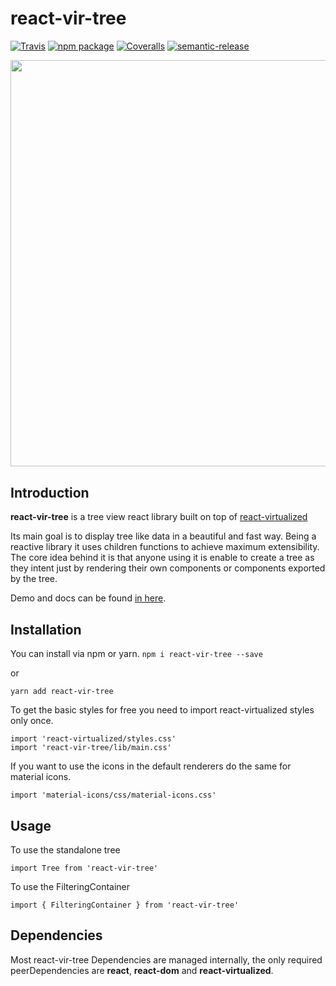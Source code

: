 # react-vir-tree

[![Travis][build-badge]][build]
[![npm package][npm-badge]][npm]
[![Coveralls][coveralls-badge]][coveralls]
[![semantic-release](https://img.shields.io/badge/%20%20%F0%9F%93%A6%F0%9F%9A%80-semantic--release-e10079.svg)](https://github.com/semantic-release/semantic-release)

[build-badge]: https://img.shields.io/travis/highqualitycode/react-vir-tree/master.png?style=flat-square
[build]: https://travis-ci.org/highqualitycode/react-vir-tree
[npm-badge]: https://img.shields.io/npm/v/react-vir-tree.png?style=flat-square
[npm]: https://www.npmjs.com/package/react-vir-tree
[coveralls-badge]: https://img.shields.io/coveralls/highqualitycode/react-vir-tree/master.png?style=flat-square
[coveralls]: https://coveralls.io/github/highqualitycode/react-vir-tree

<div align="center" style="margin-bottom: 30px;">
<img src="https://user-images.githubusercontent.com/1521183/37708046-14cf3fb4-2cfd-11e8-9fad-8c0d557397cd.gif" width="650"/>
</div>

## Introduction

**react-vir-tree** is a tree view react library built on top of [react-virtualized](https://bvaughn.github.io/react-virtualized/#/components/List)

Its main goal is to display tree like data in a beautiful and fast way. Being a reactive library it uses children functions to achieve maximum extensibility. The core idea behind it is that anyone using it is enable to create a tree as they intent just by rendering their own components or components exported by the tree.

Demo and docs can be found [in here](https://highqualitycode.github.io/react-vir-tree/).

## Installation

You can install via npm or yarn.
`npm i react-vir-tree --save`

or

`yarn add react-vir-tree`

To get the basic styles for free you need to import react-virtualized styles only once.

```
import 'react-virtualized/styles.css'
import 'react-vir-tree/lib/main.css'
```

If you want to use the icons in the default renderers do the same for material icons.

`import 'material-icons/css/material-icons.css'`

## Usage

To use the standalone tree

`import Tree from 'react-vir-tree'`

To use the FilteringContainer

`import { FilteringContainer } from 'react-vir-tree'`

## Dependencies

Most react-vir-tree Dependencies are managed internally, the only required peerDependencies are **react**, **react-dom** and **react-virtualized**.
